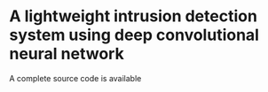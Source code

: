 # A lightweight intrusion detection system using deep convolutional neural network

A complete source code is available
